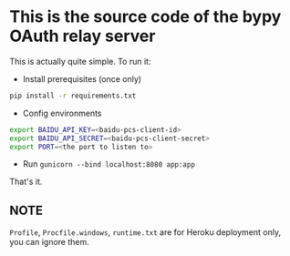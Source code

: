 This is the source code of the bypy OAuth relay server
======================================================

This is actually quite simple. To run it:

- Install prerequisites (once only)

```bash
pip install -r requirements.txt
```

- Config environments

```bash
export BAIDU_API_KEY=<baidu-pcs-client-id>
export BAIDU_API_SECRET=<baidu-pcs-client-secret>
export PORT=<the port to listen to>
```

- Run
`gunicorn --bind localhost:8080 app:app`

That's it.

NOTE
----

`Profile`, `Procfile.windows`, `runtime.txt` are for Heroku deployment only, you can ignore them.
